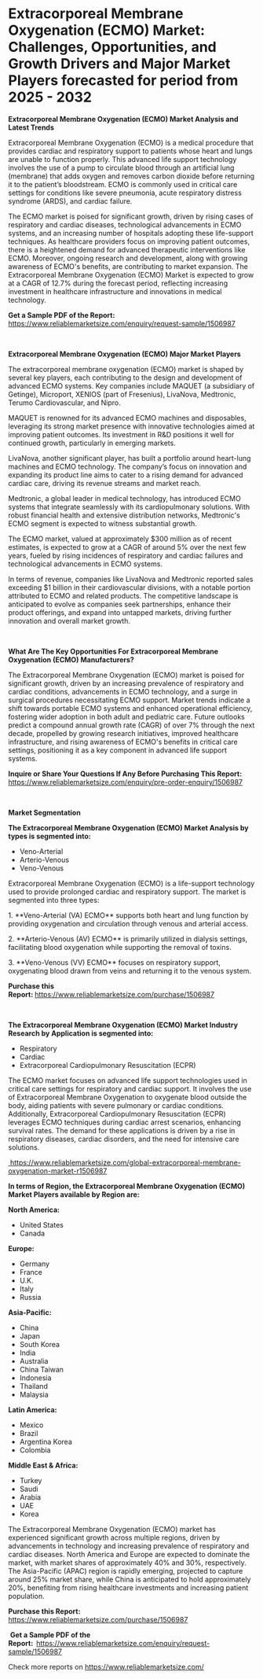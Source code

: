 <p><h1>Extracorporeal Membrane Oxygenation (ECMO) Market: Challenges, Opportunities, and Growth Drivers and Major Market Players forecasted for period from 2025 - 2032</h1></p><p><strong>Extracorporeal Membrane Oxygenation (ECMO) Market Analysis and Latest Trends</strong></p>
<p><p>Extracorporeal Membrane Oxygenation (ECMO) is a medical procedure that provides cardiac and respiratory support to patients whose heart and lungs are unable to function properly. This advanced life support technology involves the use of a pump to circulate blood through an artificial lung (membrane) that adds oxygen and removes carbon dioxide before returning it to the patient’s bloodstream. ECMO is commonly used in critical care settings for conditions like severe pneumonia, acute respiratory distress syndrome (ARDS), and cardiac failure.</p><p>The ECMO market is poised for significant growth, driven by rising cases of respiratory and cardiac diseases, technological advancements in ECMO systems, and an increasing number of hospitals adopting these life-support techniques. As healthcare providers focus on improving patient outcomes, there is a heightened demand for advanced therapeutic interventions like ECMO. Moreover, ongoing research and development, along with growing awareness of ECMO's benefits, are contributing to market expansion. The Extracorporeal Membrane Oxygenation (ECMO) Market is expected to grow at a CAGR of 12.7% during the forecast period, reflecting increasing investment in healthcare infrastructure and innovations in medical technology.</p></p>
<p><strong>Get a Sample PDF of the Report:&nbsp;</strong> <a href="https://www.reliablemarketsize.com/enquiry/request-sample/1506987?utm_campaign=2235&utm_medium=2&utm_source=Github&utm_content=ia&utm_term=03032025&utm_id=extracorporeal-membrane-oxygenation-ecmo">https://www.reliablemarketsize.com/enquiry/request-sample/1506987</a></p>
<p>&nbsp;</p>
<p><strong>Extracorporeal Membrane Oxygenation (ECMO) Major Market Players</strong></p>
<p><p>The extracorporeal membrane oxygenation (ECMO) market is shaped by several key players, each contributing to the design and development of advanced ECMO systems. Key companies include MAQUET (a subsidiary of Getinge), Microport, XENIOS (part of Fresenius), LivaNova, Medtronic, Terumo Cardiovascular, and Nipro.</p><p>MAQUET is renowned for its advanced ECMO machines and disposables, leveraging its strong market presence with innovative technologies aimed at improving patient outcomes. Its investment in R&D positions it well for continued growth, particularly in emerging markets.</p><p>LivaNova, another significant player, has built a portfolio around heart-lung machines and ECMO technology. The company’s focus on innovation and expanding its product line aims to cater to a rising demand for advanced cardiac care, driving its revenue streams and market reach.</p><p>Medtronic, a global leader in medical technology, has introduced ECMO systems that integrate seamlessly with its cardiopulmonary solutions. With robust financial health and extensive distribution networks, Medtronic's ECMO segment is expected to witness substantial growth.</p><p>The ECMO market, valued at approximately $300 million as of recent estimates, is expected to grow at a CAGR of around 5% over the next few years, fueled by rising incidences of respiratory and cardiac failures and technological advancements in ECMO systems.</p><p>In terms of revenue, companies like LivaNova and Medtronic reported sales exceeding $1 billion in their cardiovascular divisions, with a notable portion attributed to ECMO and related products. The competitive landscape is anticipated to evolve as companies seek partnerships, enhance their product offerings, and expand into untapped markets, driving further innovation and overall market growth.</p></p>
<p>&nbsp;</p>
<p><strong>What Are The Key Opportunities For Extracorporeal Membrane Oxygenation (ECMO) Manufacturers?</strong></p>
<p><p>The Extracorporeal Membrane Oxygenation (ECMO) market is poised for significant growth, driven by an increasing prevalence of respiratory and cardiac conditions, advancements in ECMO technology, and a surge in surgical procedures necessitating ECMO support. Market trends indicate a shift towards portable ECMO systems and enhanced operational efficiency, fostering wider adoption in both adult and pediatric care. Future outlooks predict a compound annual growth rate (CAGR) of over 7% through the next decade, propelled by growing research initiatives, improved healthcare infrastructure, and rising awareness of ECMO's benefits in critical care settings, positioning it as a key component in advanced life support systems.</p></p>
<p><strong>Inquire or Share Your Questions If Any Before Purchasing This Report:</strong> <a href="https://www.reliablemarketsize.com/enquiry/pre-order-enquiry/1506987?utm_campaign=2235&utm_medium=2&utm_source=Github&utm_content=ia&utm_term=03032025&utm_id=extracorporeal-membrane-oxygenation-ecmo">https://www.reliablemarketsize.com/enquiry/pre-order-enquiry/1506987</a></p>
<p>&nbsp;</p>
<p><strong>Market Segmentation</strong></p>
<p><strong>The Extracorporeal Membrane Oxygenation (ECMO) Market Analysis by types is segmented into:</strong></p>
<p><ul><li>Veno-Arterial</li><li>Arterio-Venous</li><li>Veno-Venous</li></ul></p>
<p><p>Extracorporeal Membrane Oxygenation (ECMO) is a life-support technology used to provide prolonged cardiac and respiratory support. The market is segmented into three types: </p><p>1. **Veno-Arterial (VA) ECMO** supports both heart and lung function by providing oxygenation and circulation through venous and arterial access.</p><p>2. **Arterio-Venous (AV) ECMO** is primarily utilized in dialysis settings, facilitating blood oxygenation while supporting the removal of toxins.</p><p>3. **Veno-Venous (VV) ECMO** focuses on respiratory support, oxygenating blood drawn from veins and returning it to the venous system.</p></p>
<p><strong>Purchase this Report:&nbsp;</strong><a href="https://www.reliablemarketsize.com/purchase/1506987?utm_campaign=2235&utm_medium=2&utm_source=Github&utm_content=ia&utm_term=03032025&utm_id=extracorporeal-membrane-oxygenation-ecmo">https://www.reliablemarketsize.com/purchase/1506987</a></p>
<p>&nbsp;</p>
<p><strong>The Extracorporeal Membrane Oxygenation (ECMO) Market Industry Research by Application is segmented into:</strong></p>
<p><ul><li>Respiratory</li><li>Cardiac</li><li>Extracorporeal Cardiopulmonary Resuscitation (ECPR)</li></ul></p>
<p><p>The ECMO market focuses on advanced life support technologies used in critical care settings for respiratory and cardiac support. It involves the use of Extracorporeal Membrane Oxygenation to oxygenate blood outside the body, aiding patients with severe pulmonary or cardiac conditions. Additionally, Extracorporeal Cardiopulmonary Resuscitation (ECPR) leverages ECMO techniques during cardiac arrest scenarios, enhancing survival rates. The demand for these applications is driven by a rise in respiratory diseases, cardiac disorders, and the need for intensive care solutions.</p></p>
<p><a href="https://www.reliablemarketsize.com/global-extracorporeal-membrane-oxygenation-market-r1506987?utm_campaign=2235&utm_medium=2&utm_source=Github&utm_content=ia&utm_term=03032025&utm_id=extracorporeal-membrane-oxygenation-ecmo">&nbsp;https://www.reliablemarketsize.com/global-extracorporeal-membrane-oxygenation-market-r1506987</a></p>
<p><strong>In terms of Region, the Extracorporeal Membrane Oxygenation (ECMO) Market Players available by Region are:</strong></p>
<p>
    <p> <strong> North America: </strong>
        <ul>
            <li>United States</li>
            <li>Canada</li>
        </ul>
        </p> 
    <p> <strong> Europe: </strong>
        <ul>
            <li>Germany</li>
            <li>France</li>
            <li>U.K.</li>
            <li>Italy</li>
            <li>Russia</li>
        </ul>
        </p> 
    <p> <strong> Asia-Pacific: </strong>
        <ul>
            <li>China</li>
            <li>Japan</li>
            <li>South Korea</li>
            <li>India</li>
            <li>Australia</li>
            <li>China Taiwan</li>
            <li>Indonesia</li>
            <li>Thailand</li>
            <li>Malaysia</li>
        </ul>
        </p> 
    <p> <strong> Latin America: </strong>
        <ul>
            <li>Mexico</li>
            <li>Brazil</li>
            <li>Argentina Korea</li>
            <li>Colombia</li>
        </ul>
        </p> 
    <p> <strong> Middle East & Africa: </strong>
        <ul>
            <li>Turkey</li>
            <li>Saudi</li>
            <li>Arabia</li>
            <li>UAE</li>
            <li>Korea</li>
        </ul>
    </p>
    </p>
<p><p>The Extracorporeal Membrane Oxygenation (ECMO) market has experienced significant growth across multiple regions, driven by advancements in technology and increasing prevalence of respiratory and cardiac diseases. North America and Europe are expected to dominate the market, with market shares of approximately 40% and 30%, respectively. The Asia-Pacific (APAC) region is rapidly emerging, projected to capture around 25% market share, while China is anticipated to hold approximately 20%, benefiting from rising healthcare investments and increasing patient population.</p></p>
<p><strong>Purchase this Report: </strong><a href="https://www.reliablemarketsize.com/purchase/1506987?utm_campaign=2235&utm_medium=2&utm_source=Github&utm_content=ia&utm_term=03032025&utm_id=extracorporeal-membrane-oxygenation-ecmo">https://www.reliablemarketsize.com/purchase/1506987</a></p>
<p>&nbsp;<strong>Get a Sample PDF of the Report:&nbsp;&nbsp;</strong><a href="https://www.reliablemarketsize.com/enquiry/request-sample/1506987?utm_campaign=2235&utm_medium=2&utm_source=Github&utm_content=ia&utm_term=03032025&utm_id=extracorporeal-membrane-oxygenation-ecmo">https://www.reliablemarketsize.com/enquiry/request-sample/1506987</a></p>
<p><strong></strong></p>
<p>Check more reports on <a href="https://www.reliablemarketsize.com/?utm_campaign=2235&utm_medium=2&utm_source=Github&utm_content=ia&utm_term=03032025&utm_id=extracorporeal-membrane-oxygenation-ecmo">https://www.reliablemarketsize.com/</a></p>